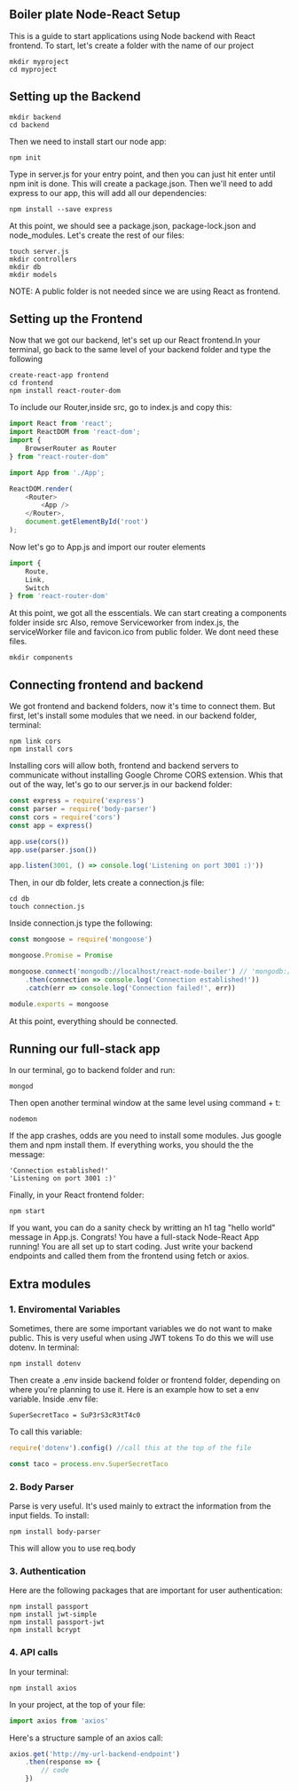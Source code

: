 ## Boiler plate Node-React Setup

This is a guide to start applications using Node backend with React frontend. To start, let's create a folder with the name of our project

```
mkdir myproject
cd myproject
```
## Setting up the Backend

```
mkdir backend
cd backend
```

Then we need to install start our node app:

```
npm init
```
Type in server.js for your entry point, and then you can just hit enter until npm init is done. This will create a package.json. Then we'll need to add express to our app, this will add all our dependencies:

```
npm install --save express
```

At this point, we should see a package.json, package-lock.json and node_modules. Let's create the rest of our files:

```
touch server.js
mkdir controllers
mkdir db
mkdir models
```

NOTE: A public folder is not needed since we are using React as frontend. 

## Setting up the Frontend

Now that we got our backend, let's set up our React frontend.In your terminal, go back to the same level of your backend folder and type the following

```
create-react-app frontend
cd frontend
npm install react-router-dom
```
To include our Router,inside src, go to index.js and copy this:

```javascript
import React from 'react';
import ReactDOM from 'react-dom';
import {
    BrowserRouter as Router
} from "react-router-dom"

import App from './App';

ReactDOM.render(
    <Router>
        <App />
    </Router>,
    document.getElementById('root')
);
```
Now let's go to App.js and import our router elements

```javascript
import {
    Route,
    Link,
    Switch
} from 'react-router-dom'
```
At this point, we got all the esscentials. We can start creating a components folder inside src
Also, remove Serviceworker from index.js, the serviceWorker file and favicon.ico from public folder. We dont need these files.

```
mkdir components
```
## Connecting frontend and backend

We got frontend and backend folders, now it's time to connect them. But first, let's install some modules that we need. in our backend folder, terminal:

```
npm link cors
npm install cors
```
Installing cors will allow both, frontend and backend servers to communicate without installing Google Chrome CORS extension. Whis that out of the way, let's go to our server.js in our backend folder:

```javascript
const express = require('express')
const parser = require('body-parser')
const cors = require('cors')
const app = express()

app.use(cors())
app.use(parser.json())

app.listen(3001, () => console.log('Listening on port 3001 :)'))
```
Then, in our db folder, lets create a connection.js file:

```
cd db
touch connection.js
```
Inside connection.js type the following:

```javascript
const mongoose = require('mongoose')

mongoose.Promise = Promise

mongoose.connect('mongodb://localhost/react-node-boiler') // 'mongodb://localhost/name_of_your_database'
    .then(connection => console.log('Connection established!'))
    .catch(err => console.log('Connection failed!', err))

module.exports = mongoose
```
At this point, everything should be connected.

## Running our full-stack app

In our terminal, go to backend folder and run:

```
mongod
```

Then open another terminal window at the same level using command + t:

```
nodemon
```

If the app crashes, odds are you need to install some modules. Jus google them and npm install them. If everything works, you should the the message:

```
'Connection established!'
'Listening on port 3001 :)'
```

Finally, in your React frontend folder:

```
npm start
```

If you want, you can do a sanity check by writting an h1 tag "hello world" message in App.js. Congrats! You have a full-stack Node-React App running!
You are all set up to start coding. Just write your backend endpoints and called them from the frontend using fetch or axios.

## Extra modules

### 1. Enviromental Variables

Sometimes, there are some important variables we do not want to make public. This is very useful when using JWT tokens To do this we will use dotenv. In terminal:

```
npm install dotenv
```
Then create a .env inside backend folder or frontend folder, depending on where you're planning to use it. Here is an example how to set a env variable. Inside .env file:

```
SuperSecretTaco = SuP3rS3cR3tT4c0
```

To call this variable:

```javascript
require('dotenv').config() //call this at the top of the file

const taco = process.env.SuperSecretTaco
```
### 2. Body Parser

Parse is very useful. It's used mainly to extract the information from the input fields. To install:

```
npm install body-parser
```
This will allow you to use req.body

### 3. Authentication

Here are the following packages that are important for user authentication:
```
npm install passport
npm install jwt-simple
npm install passport-jwt
npm install bcrypt 
```

### 4. API calls

In your terminal:
```
npm install axios
```
In your project, at the top of your file:

```javascript
import axios from 'axios'
```
Here's a structure sample of an axios call:

```javascript
axios.get('http://my-url-backend-endpoint')
    .then(response => {
        // code
    })
```